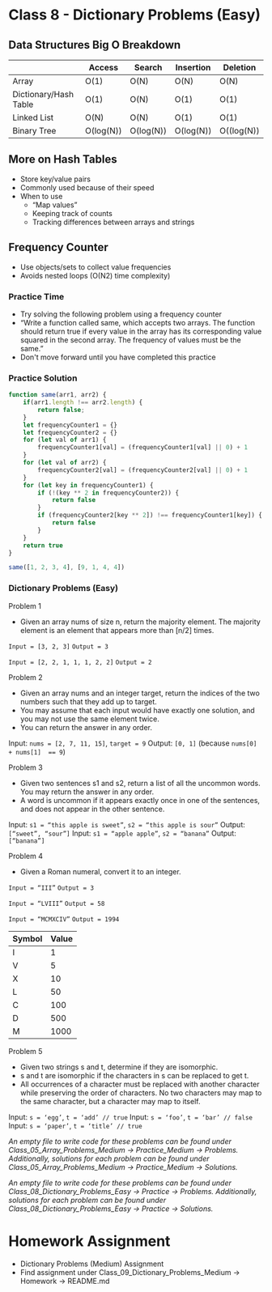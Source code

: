 # Class 8 - Dictionary Problems (Easy)

## Data Structures Big O Breakdown

| | Access | Search | Insertion | Deletion |
| --- | --- | --- | --- | --- |
| Array | O(1) | O(N) | O(N) | O(N) |
| Dictionary/Hash Table | O(1) | O(N) | O(1) | O(1) |
| Linked List | O(N) | O(N) | O(1) | O(1) |
| Binary Tree | O(log(N)) | O(log(N)) | O(log(N)) | O((log(N)) |

## More on Hash Tables
- Store key/value pairs
- Commonly used because of their speed
- When to use
    - “Map values”
    - Keeping track of counts
    - Tracking differences between arrays and strings

## Frequency Counter
- Use objects/sets to collect value frequencies
- Avoids nested loops (O(N2) time complexity)

### Practice Time
- Try solving the following problem using a frequency counter
- “Write a function called same, which accepts two arrays. The function should return true if every value in the array has its corresponding value squared in the second array. The frequency of values must be the same.”
- Don't move forward until you have completed this practice

### Practice Solution

```javascript
function same(arr1, arr2) {
    if(arr1.length !== arr2.length) {
        return false;
    }
    let frequencyCounter1 = {}
    let frequencyCounter2 = {}
    for (let val of arr1) {
        frequencyCounter1[val] = (frequencyCounter1[val] || 0) + 1
    }
    for (let val of arr2) {
        frequencyCounter2[val] = (frequencyCounter2[val] || 0) + 1
    }
    for (let key in frequencyCounter1) {
        if (!(key ** 2 in frequencyCounter2)) {
            return false
        }
        if (frequencyCounter2[key ** 2]) !== frequencyCounter1[key]) {
            return false
        }
    }
    return true
}

same([1, 2, 3, 4], [9, 1, 4, 4])
```

### Dictionary Problems (Easy)
Problem 1
- Given an array nums of size n, return the majority element. The majority element is an element that appears more than [n/2] times.

`Input = [3, 2, 3]`
`Output = 3`

`Input = [2, 2, 1, 1, 1, 2, 2]`
`Output = 2`

Problem 2
- Given an array nums and an integer target, return the indices of the two numbers such that they add up to target.
- You may assume that each input would have exactly one solution, and you may not use the same element twice.
- You can return the answer in any order.

Input: `nums = [2, 7, 11, 15]`, `target = 9`
Output: `[0, 1]` (because `nums[0] + nums[1]  == 9`)

Problem 3
- Given two sentences s1 and s2, return a list of all the uncommon words. You may return the answer in any order.
- A word is uncommon if it appears exactly once in one of the sentences, and does not appear in the other sentence.

Input: `s1 = “this apple is sweet”`, `s2 = “this apple is sour”`
Output: `[“sweet”, “sour”]`
Input: `s1 = “apple apple”`, `s2 = “banana”`
Output: `[“banana”]`

Problem 4
- Given a Roman numeral, convert it to an integer.

`Input = “III”`
`Output = 3`

`Input = “LVIII”`
`Output = 58`

`Input = “MCMXCIV”`
`Output = 1994`

| Symbol | Value |
| --- | --- |
| I | 1 |
| V | 5 |
| X | 10 |
| L | 50 |
| C | 100 |
| D | 500 |
| M | 1000 |

Problem 5
- Given two strings s and t, determine if they are isomorphic.
- s and t are isomorphic if the characters in s can be replaced to get t.
- All occurrences of a character must be replaced with another character while preserving the order of characters. No two characters may map to the same character, but a character may map to itself.

Input: `s = ‘egg’`, `t = ‘add’ // true`
Input: `s = ‘foo’`, `t = ‘bar’ // false`
Input: `s = ‘paper’`, `t = ‘title’ // true`
		
*An empty file to write code for these problems can be found under Class_05_Array_Problems_Medium -> Practice_Medium -> Problems. Additionally, solutions for each problem can be found under Class_05_Array_Problems_Medium -> Practice_Medium -> Solutions.*

*An empty file to write code for these problems can be found under Class_08_Dictionary_Problems_Easy -> Practice -> Problems. Additionally, solutions for each problem can be found under Class_08_Dictionary_Problems_Easy -> Practice -> Solutions.*

# Homework Assignment
- Dictionary Problems (Medium) Assignment
- Find assignment under Class_09_Dictionary_Problems_Medium -> Homework -> README.md